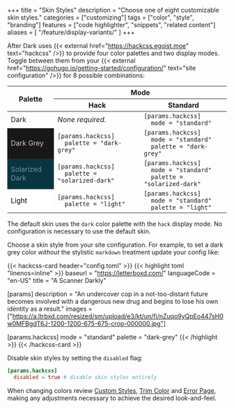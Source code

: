 +++
title = "Skin Styles"
description = "Choose one of eight customizable skin styles."
categories = ["customizing"]
tags = ["color", "style", "branding"]
features = ["code highlighter", "snippets", "related content"]
aliases = [
  "/feature/display-variants/"
]
+++

After Dark uses {{< external href="https://hackcss.egoist.moe" text="hackcss" />}} to provide four color palettes and two display modes. Toggle between them from your {{< external href="https://gohugo.io/getting-started/configuration/" text="site configuration" />}} for 8 possible combinations:

<style>table[summary] td pre { margin:0 }</style>
<table summary="Display Variations">
  <thead>
    <tr>
      <th rowspan="2">Palette</th>
      <th colspan="2">Mode</th>
    </tr>
    <tr>
      <th>Hack</th>
      <th>Standard</th>
    </tr>
  </thead>
  <tbody>
    <tr>
      <td>Dark</td>
      <td><i>None required.</i></td>
      <td class="highlight">
        <pre><code><span class="p">[</span><span class="nx">params</span><span class="p">.</span><span class="nx">hackcss</span><span class="p">]</span>
  <span class="nx">mode</span> <span class="p">=</span> <span class="s2">&quot;standard&quot;</span></code></pre>
      </td>
    </tr>
    <tr>
      <td style="background-color:#181818;color:#ccc">Dark Grey</td>
      <td class="highlight">
        <pre><code><span class="p">[</span><span class="nx">params</span><span class="p">.</span><span class="nx">hackcss</span><span class="p">]</span>
  <span class="nx">palette</span> <span class="p">=</span> <span class="s2">&quot;dark-grey&quot;</span></code></pre>
      </td>
      <td class="highlight">
        <pre><code><span class="p">[</span><span class="nx">params</span><span class="p">.</span><span class="nx">hackcss</span><span class="p">]</span>
  <span class="nx">mode</span> <span class="p">=</span> <span class="s2">&quot;standard&quot;</span>
  <span class="nx">palette</span> <span class="p">=</span> <span class="s2">&quot;dark-grey&quot;</span></code></pre>
      </td>
    </tr>
    <tr>
      <td style="background-color:#073642;color:#78909c">Solarized Dark</td>
      <td class="highlight">
        <pre><code><span class="p">[</span><span class="nx">params</span><span class="p">.</span><span class="nx">hackcss</span><span class="p">]</span>
  <span class="nx">palette</span> <span class="p">=</span> <span class="s2">&quot;solarized-dark&quot;</span></code></pre>
      </td>
      <td class="highlight">
        <pre><code><span class="p">[</span><span class="nx">params</span><span class="p">.</span><span class="nx">hackcss</span><span class="p">]</span>
  <span class="nx">mode</span> <span class="p">=</span> <span class="s2">&quot;standard&quot;</span>
  <span class="nx">palette</span> <span class="p">=</span> <span class="s2">&quot;solarized-dark&quot;</span></code></pre>
      </td>
    </tr>
    <tr>
      <td style="background-color:#fff;color:#000">Light</td>
      <td class="highlight">
        <pre><code><span class="p">[</span><span class="nx">params</span><span class="p">.</span><span class="nx">hackcss</span><span class="p">]</span>
  <span class="nx">palette</span> <span class="p">=</span> <span class="s2">&quot;light&quot;</span></code></pre>
      </td>
      <td class="highlight">
        <pre><code><span class="p">[</span><span class="nx">params</span><span class="p">.</span><span class="nx">hackcss</span><span class="p">]</span>
  <span class="nx">mode</span> <span class="p">=</span> <span class="s2">&quot;standard&quot;</span>
  <span class="nx">palette</span> <span class="p">=</span> <span class="s2">&quot;light&quot;</span></code></pre>
      </td>
    </tr>
  </tbody>
</table>

The default skin uses the `dark` color palette with the `hack` display mode. No configuration is necessary to use the default skin.

Choose a skin style from your site configuration. For example, to set a dark grey color _without_ the stylistic `markdown` treatment update your config like:

{{< hackcss-card header="config.toml" >}}
{{< highlight toml "linenos=inline" >}}
baseurl = "https://letterboxd.com/"
languageCode = "en-US"
title = "A Scanner Darkly"

[params]
  description = "An undercover cop in a not-too-distant future becomes involved with a dangerous new drug and begins to lose his own identity as a result."
  images = ["https://a.ltrbxd.com/resized/sm/upload/e3/kt/un/fi/nZuqo9yQpEo447sH0w0MFBgdT6J-1200-1200-675-675-crop-000000.jpg"]

[params.hackcss]
  mode = "standard"
  palette = "dark-grey"
{{< /highlight >}}
{{< /hackcss-card >}}

Disable skin styles by setting the `disabled` flag:

```toml
[params.hackcss]
  disabled = true # disable skin styles entirely
```

When changing colors review [Custom Styles](../custom-styles), [Trim Color](../trim-color) and [Error Page](../error-page), making any adjustments necessary to achieve the desired look-and-feel.
